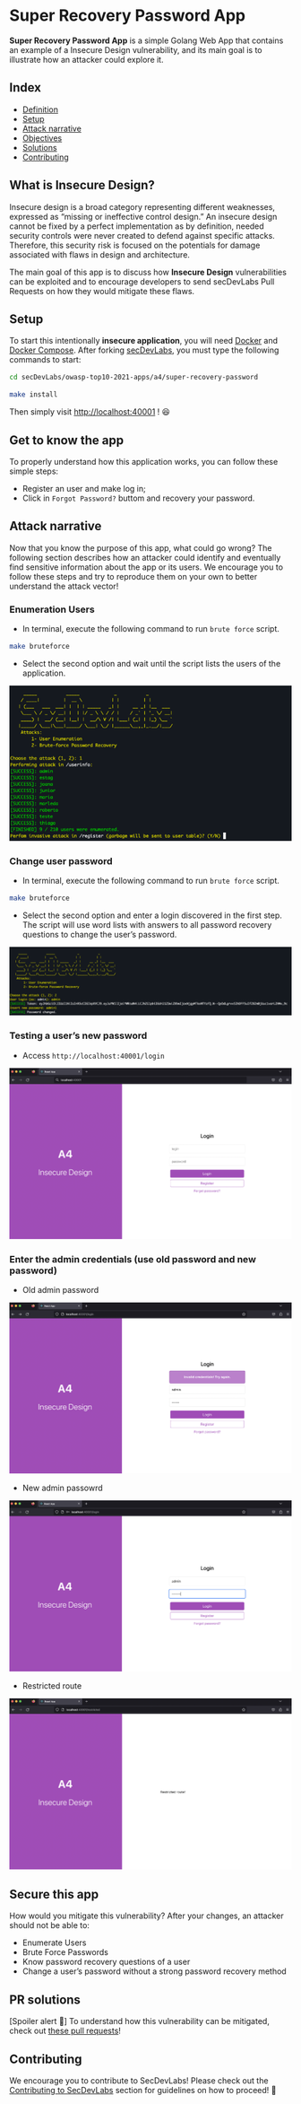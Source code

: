 # Super Recovery Password App

<b>Super Recovery Password App</b> is a simple Golang Web App that contains an example of a Insecure Design vulnerability, and its main goal is to illustrate how an attacker could explore it.

## Index

- [Definition](#what-is-insecure-design)
- [Setup](#setup)
- [Attack narrative](#attack-narrative)
- [Objectives](#secure-this-app)
- [Solutions](#pr-solutions)
- [Contributing](#contributing)

## What is Insecure Design?

Insecure design is a broad category representing different weaknesses, expressed as “missing or ineffective control design.” An insecure design cannot be fixed by a perfect implementation as by definition, needed security controls were never created to defend against specific attacks. Therefore, this security risk is focused on the potentials for damage associated with flaws in design and architecture.

The main goal of this app is to discuss how **Insecure Design** vulnerabilities can be exploited and to encourage developers to send secDevLabs Pull Requests on how they would mitigate these flaws.

## Setup

To start this intentionally **insecure application**, you will need [Docker][docker install] and [Docker Compose][docker compose install]. After forking [secDevLabs](https://github.com/globocom/secDevLabs), you must type the following commands to start:

```sh
cd secDevLabs/owasp-top10-2021-apps/a4/super-recovery-password
```

```sh
make install
```

Then simply visit [http://localhost:40001][app] ! 😆

## Get to know the app

To properly understand how this application works, you can follow these simple steps:

- Register an user and make log in;
- Click in `Forgot Password?` buttom and recovery your password.

## Attack narrative

Now that you know the purpose of this app, what could go wrong? The following section describes how an attacker could identify and eventually find sensitive information about the app or its users. We encourage you to follow these steps and try to reproduce them on your own to better understand the attack vector!

### Enumeration Users

- In terminal, execute the following command to run `brute force` script.

```sh
make bruteforce
```

- Select the second option and wait until the script lists the users of the application.

![enumeration users](./images/attack-1.png)

### Change user password

- In terminal, execute the following command to run `brute force` script.

```sh
make bruteforce
```

- Select the second option and enter a login discovered in the first step. The script will use word lists with answers to all password recovery questions to change the user’s password.

![reseting user password](./images/attack-3.png)

### Testing a user’s new password

- Access `http://localhost:40001/login`

![login form](./images/login-form.png)

### Enter the admin credentials (use old password and new password)

- Old admin password

![old admin credentials](./images/attack-4.png)

- New admin passowrd

![new admin password](./images/attack-5.png)

- Restricted route

![new admin password](./images/restricted-1.png)

## Secure this app

How would you mitigate this vulnerability? After your changes, an attacker should not be able to:

- Enumerate Users
- Brute Force Passwords
- Know password recovery questions of a user
- Change a user’s password without a strong password recovery method

## PR solutions

[Spoiler alert 🚨] To understand how this vulnerability can be mitigated, check out [these pull requests](https://github.com/globocom/secDevLabs/pulls?q=is%3Apr+label%3A%22mitigation+solution+%F0%9F%94%92%22+label%3ASuper-Recovery-Password)!

## Contributing

We encourage you to contribute to SecDevLabs! Please check out the [Contributing to SecDevLabs](../../../docs/CONTRIBUTING.md) section for guidelines on how to proceed! 🎉

[docker install]: https://docs.docker.com/install/
[docker compose install]: https://docs.docker.com/compose/install/
[app]: http://localhost:40001
